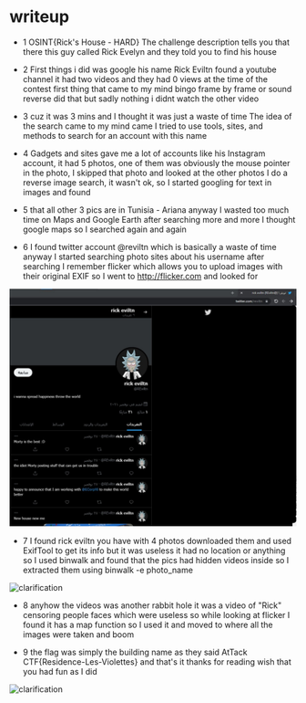 # writeup


- 1 OSINT{Rick's House - HARD} The challenge description tells you that there this guy called Rick Evelyn and they told you to find his house










- 2 First things i did was google his name Rick Eviltn 
found a youtube channel it had two videos and they had 0 views at the time of the contest first thing that came to my mind bingo frame by frame or sound reverse did that but sadly nothing i didnt watch the other video 




- 3 cuz it was 3 mins and I thought it was just a waste of time The idea of the search came to my mind came I tried to use tools, sites, and methods to search for an account with this name




- 4 Gadgets and sites gave me a lot of accounts like his Instagram account, it had 5 photos, one of them was obviously the mouse pointer in the photo, I skipped that photo and looked at the other photos I do a reverse image search, it wasn't ok, so I started googling for text in images and found 





- 5  that all other 3 pics are in Tunisia - Ariana anyway I wasted too much time on Maps and Google Earth after searching more and more I thought google maps so I searched again and again







- 6 I found twitter account @reviltn
 which is basically a waste of time  anyway I started searching photo sites about his username after searching I remember flicker which allows you to upload images with their original EXIF so I went to http://flicker.com and looked for
 

 ![clarification](https://raw.githubusercontent.com/Al-khalid/AtHack-writeup-OSINT/master/1.jpg)
 
 
 - 7 I found rick eviltn you have with 4 photos downloaded them and used ExifTool to get its info but it was useless it had no location or anything so I used binwalk and found that the pics had hidden videos inside so I extracted them using binwalk -e photo_name 

![clarification](https://raw.githubusercontent.com/Al-khalid/writeup/master/Screenshot%202021-12-04%20004235.jpg?token=AV6I5XB2L5D5BFNJQ7LY7X3BVKJJM)
 - 8 anyhow the videos was another rabbit hole it was a video of "Rick" censoring people faces which were useless so while looking at flicker I found it has a map function so I used it and moved to where all the images were taken and boom




 - 9 the flag was simply the building name as they said AtTack CTF{Residence-Les-Violettes} and that's it thanks for reading wish that you had fun as I did



![clarification](https://raw.githubusercontent.com/Al-khalid/writeup/master/8.jpg?token=AV6I5XGBODCOZX7BFXH5YTTBVKJQM)












   
